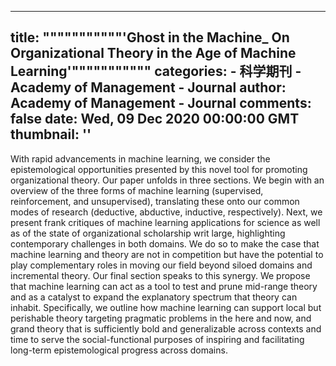 
---
title: """""""""""'Ghost in the Machine_ On Organizational Theory in the Age of Machine Learning'"""""""""""
categories: 
    - 科学期刊
    - Academy of Management - Journal
author: Academy of Management - Journal
comments: false
date: Wed, 09 Dec 2020 00:00:00 GMT
thumbnail: ''
---

<div>   
<p>With rapid advancements in machine learning, we consider the epistemological opportunities presented by this novel tool for promoting organizational theory. Our paper unfolds in three sections. We begin with an overview of the three forms of machine learning (supervised, reinforcement, and unsupervised), translating these onto our common modes of research (deductive, abductive, inductive, respectively). Next, we present frank critiques of machine learning applications for science as well as of the state of organizational scholarship writ large, highlighting contemporary challenges in both domains. We do so to make the case that machine learning and theory are not in competition but have the potential to play complementary roles in moving our field beyond siloed domains and incremental theory. Our final section speaks to this synergy. We propose that machine learning can act as a tool to test and prune mid-range theory and as a catalyst to expand the explanatory spectrum that theory can inhabit. Specifically, we outline how machine learning can support local but perishable theory targeting pragmatic problems in the here and now, and grand theory that is sufficiently bold and generalizable across contexts and time to serve the social-functional purposes of inspiring and facilitating long-term epistemological progress across domains.</p>  
</div>
            